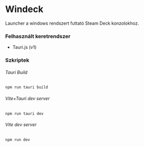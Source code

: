 # Windeck

Launcher a windows rendszert futtató Steam Deck konzolokhoz.

### Felhasznált keretrendszer

- Tauri.js (v1)

### Szkriptek

###### Tauri Build
`npm run tauri build`

###### Vite+Tauri dev server
`npm run tauri dev`

###### Vite dev server
`npm run dev`
